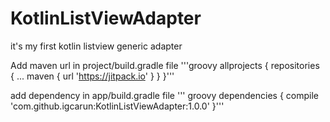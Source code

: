 # KotlinListViewAdapter
it's my first kotlin listview generic adapter

Add maven url in project/build.gradle file
'''groovy
allprojects {
		repositories {
			...
			maven { url 'https://jitpack.io' }
		}
	}'''
  
  add dependency in app/build.gradle file
  ''' groovy
  	dependencies {
	        compile 'com.github.igcarun:KotlinListViewAdapter:1.0.0'
	}'''

